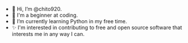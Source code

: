 - 👋 Hi, I’m @chito920.
- 🔰 I'm a beginner at coding.
- 🌱 I’m currently learning Python in my free time.
- ✨ I'm interested in contributing to free and open source software that interests me in any way I can.

<!---
chito920/chito920 is a ✨ special ✨ repository because its `README.md` (this file) appears on your GitHub profile.
You can click the Preview link to take a look at your changes.
--->
